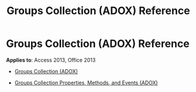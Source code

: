 ﻿---
title: Groups Collection (ADOX) Reference
TOCTitle: Groups Collection (ADOX)
ms:assetid: 99fc8913-b6f9-4df9-9583-ff459e894152
ms:mtpsurl: https://msdn.microsoft.com/library/JJ249693(v=office.15)
ms:contentKeyID: 48546527
ms.date: 09/18/2015
mtps_version: v=office.15
---

# Groups Collection (ADOX) Reference


**Applies to**: Access 2013, Office 2013



  - [Groups Collection (ADOX)](groups-collection-adox.md)

  - [Groups Collection Properties, Methods, and Events (ADOX)](groups-collection-properties-methods-and-events-adox.md)

